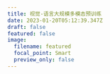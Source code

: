 ```yaml
---
title: 视觉-语言大规模多模态预训练
date: 2023-01-20T05:12:39.347Z
draft: false
featured: false
image:
  filename: featured
  focal_point: Smart
  preview_only: false
---
```

